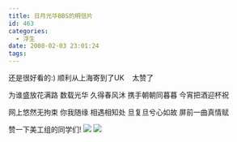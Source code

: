 ```yaml
---
title: 日月光华BBS的明信片
id: 463
categories:
  - 浮生
date: 2008-02-03 23:01:24
tags:
---
```


还是很好看的:)
顺利从上海寄到了UK&nbsp;&nbsp;&nbsp; 太赞了

为谁盛放花满路
数载光华
久得春风沐
携手朝朝同暮暮
今宵把酒迎杯祝

网上悠然无拘束
你我随缘
相遇相知处
旦复旦兮心如故
屏前一曲真情赋

赞一下美工组的同学们!
![](http://danielfree.blogbus.com/files/12020511340.jpg)
![](http://danielfree.blogbus.com/files/12020522850.jpg)
 